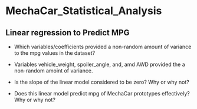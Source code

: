 # MechaCar_Statistical_Analysis

## Linear regression to Predict MPG
* Which variables/coefficients provided a non-random amount of variance to the mpg values in the dataset?
*   Variables vehicle_weight, spoiler_angle, and, amd AWD provided the a non-random amoint of variance.
* Is the slope of the linear model considered to be zero? Why or why not?
  
* Does this linear model predict mpg of MechaCar prototypes effectively? Why or why not?
